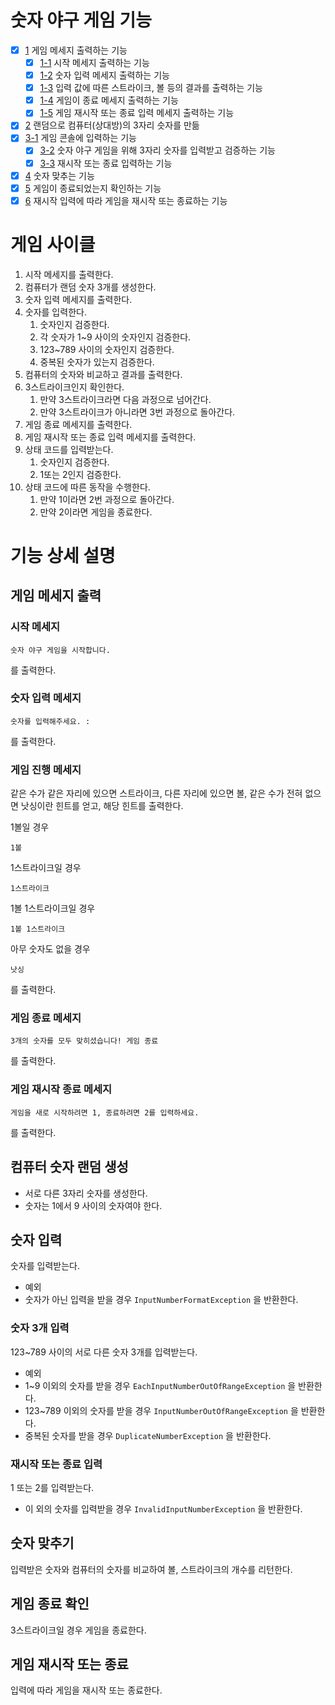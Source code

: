 # 숫자 야구 게임 기능

- [x] [1](#게임-메세지-출력) 게임 메세지 출력하는 기능
    - [x] [1-1](#시작-메세지) 시작 메세지 출력하는 기능
    - [x] [1-2](#숫자-입력-메세지) 숫자 입력 메세지 출력하는 기능
    - [x] [1-3](#게임-진행-메세지) 입력 값에 따른 스트라이크, 볼 등의 결과를 출력하는 기능
    - [x] [1-4](#게임-종료-메세지) 게임이 종료 메세지 출력하는 기능
    - [x] [1-5](#게임-재시작-종료-메세지) 게임 재시작 또는 종료 입력 메세지 출력하는 기능
- [x] [2](#컴퓨터-숫자-랜덤-생성) 랜덤으로 컴퓨터(상대방)의 3자리 슷자를 만듦 
- [x] [3-1](#숫자-입력) 게임 콘솔에 입력하는 기능
  - [x] [3-2](#숫자-3개-입력) 숫자 야구 게임을 위해 3자리 숫자를 입력받고 검증하는 기능 
  - [x] [3-3](#재시작-또는-종료-입력) 재시작 또는 종료 입력하는 기능
- [x] [4](#숫자-맞추기) 숫자 맞추는 기능
- [X] [5](#게임-종료-확인) 게임이 종료되었는지 확인하는 기능
- [x] [6](#게임-재시작-또는-종료) 재시작 입력에 따라 게임을 재시작 또는 종료하는 기능

# 게임 사이클

1. 시작 메세지를 출력한다.
2. 컴퓨터가 랜덤 숫자 3개를 생성한다.
3. 숫자 입력 메세지를 출력한다.
4. 숫자를 입력한다.
   1. 숫자인지 검증한다.
   2. 각 숫자가 1~9 사이의 숫자인지 검증한다.
   3. 123~789 사이의 숫자인지 검증한다.
   4. 중복된 숫자가 있는지 검증한다.
5. 컴퓨터의 숫자와 비교하고 결과를 출력한다.
6. 3스트라이크인지 확인한다.
   1. 만약 3스트라이크라면 다음 과정으로 넘어간다.
   2. 만약 3스트라이크가 아니라면 3번 과정으로 돌아간다.
7. 게임 종료 메세지를 출력한다.
8. 게임 재시작 또는 종료 입력 메세지를 출력한다.
9. 상태 코드를 입력받는다.
   1. 숫자인지 검증한다.
   2. 1또는 2인지 검증한다.
10. 상태 코드에 따른 동작을 수행한다.
    1. 만약 1이라면 2번 과정으로 돌아간다.
    2. 만약 2이라면 게임을 종료한다.

# 기능 상세 설명

## 게임 메세지 출력

### 시작 메세지


```text
숫자 야구 게임을 시작합니다.

```
를 출력한다.

### 숫자 입력 메세지

```text
숫자를 입력해주세요. : 
```
를 출력한다.

### 게임 진행 메세지

같은 수가 같은 자리에 있으면 스트라이크, 다른 자리에 있으면 볼, 같은 수가 전혀 없으면 낫싱이란 힌트를 얻고, 해당 힌트를 출력한다.

1볼일 경우
```text
1볼

```
1스트라이크일 경우
```text
1스트라이크

```
1볼 1스트라이크일 경우
```text
1볼 1스트라이크

```
아무 숫자도 없을 경우
```text
낫싱

```
를 출력한다.

### 게임 종료 메세지

```text
3개의 숫자를 모두 맞히셨습니다! 게임 종료

```
를 출력한다.

### 게임 재시작 종료 메세지

```text
게임을 새로 시작하려면 1, 종료하려면 2를 입력하세요.

```
를 출력한다.
## 컴퓨터 숫자 랜덤 생성

- 서로 다른 3자리 숫자를 생성한다.
- 숫자는 1에서 9 사이의 숫자여야 한다.

## 숫자 입력

숫자를 입력받는다.

- 예외
- 숫자가 아닌 입력을 받을 경우 `InputNumberFormatException` 을 반환한다.

### 숫자 3개 입력

123~789 사이의 서로 다른 숫자 3개를 입력받는다.

- 예외
- 1~9 이외의 숫자를 받을 경우 `EachInputNumberOutOfRangeException` 을 반환한다.
- 123~789 이외의 숫자를 받을 경우 `InputNumberOutOfRangeException` 을 반환한다.
- 중복된 숫자를 받을 경우 `DuplicateNumberException` 을 반환한다.

### 재시작 또는 종료 입력

1 또는 2를 입력받는다.
- 이 외의 숫자를 입력받을 경우 `InvalidInputNumberException` 을 반환한다.

## 숫자 맞추기

입력받은 숫자와 컴퓨터의 숫자를 비교하여 볼, 스트라이크의 개수를 리턴한다.

## 게임 종료 확인

3스트라이크일 경우 게임을 종료한다.

## 게임 재시작 또는 종료

입력에 따라 게임을 재시작 또는 종료한다.